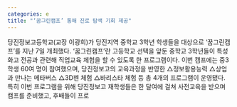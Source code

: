 ```yaml
---
categories: e
title: "‘꿈그린캠프’ 통해 진로 탐색 기회 제공"
---
```

당진정보고등학교(교장 이광희)가 당진지역 중학교 3학년 학생들을 대상으로 ‘꿈그린캠프’를 지난 7일 개최했다. ‘꿈그린캠프’란 고등학교 선택을 앞둔 중학교 3학년들이 특성화고 전공과 관련해 직업교육 체험을 할 수 있도록 한 프로그램이다. 이번 캠프에는 중3 학생 60여 명이 참여했으며, 당진정보고의 교육과정을 반영한 △정보활용능력 △상업과 만나는 메타버스 △3D펜 체험 △바리스타 체험 등 총 4개의 프로그램이 운영됐다. 특히 이번 프로그램을 위해 당진정보고 재학생들은 한 달여에 걸쳐 사전교육을 받으며 캠프를 준비했고, 후배들이 프로